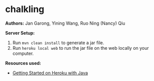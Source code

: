 # chalkling
**Authors:** Jan Garong, Yining Wang, Ruo Ning (Nancy) Qiu

**Server Setup:**
1. Run ``mvn clean install`` to generate a jar file.
2. Run ``heroku local web`` to run the jar file on the web locally on your computer.

**Resources used:**
* [Getting Started on Heroku with Java](https://github.com/heroku/java-getting-started)